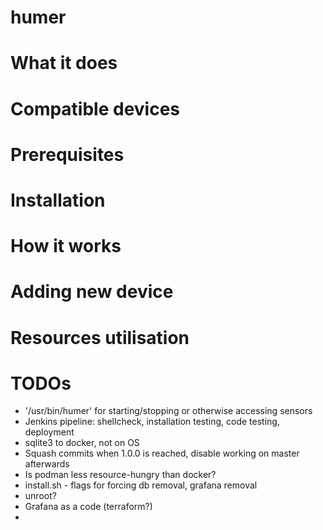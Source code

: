 # humer

# What it does

# Compatible devices

# Prerequisites

# Installation

# How it works

# Adding new device

# Resources utilisation

# TODOs

* '/usr/bin/humer' for starting/stopping or otherwise accessing sensors
* Jenkins pipeline: shellcheck, installation testing, code testing, deployment
* sqlite3 to docker, not on OS
* Squash commits when 1.0.0 is reached, disable working on master afterwards
* Is podman less resource-hungry than docker?
* install.sh - flags for forcing db removal, grafana removal
* unroot?
* Grafana as a code (terraform?)
* 
